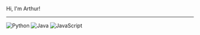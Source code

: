 <!-- ArthurZapater's GitHub Profile README -->

<p align="left">
  Hi, I'm Arthur!
</p>

---

<p>
  <img src="https://img.shields.io/badge/Python-28323C?style=for-the-badge&logo=python&logoColor=white" alt="Python"/>
  <img src="https://img.shields.io/badge/Java-28323C?style=for-the-badge&logo=java&logoColor=white" alt="Java"/>
  <img src="https://img.shields.io/badge/JavaScript-28323C?style=for-the-badge&logo=javascript&logoColor=white" alt="JavaScript"/>
</p>

<!--
**Color Theme:**  
HEX: #28323C  
RGB: 40, 50, 60  
CMYK: 85, 65, 50, 50

Feel free to reach out for collaboration, interesting back-end challenges, or just to say hi!
-->
